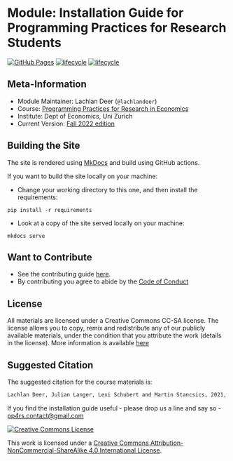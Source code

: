 <!-- markdownlint-disable MD033 -->
<!-- see https://github.com/DavidAnson/markdownlint for code to enable or disable rules -->

# Module:  Installation Guide for Programming Practices for Research Students

[![GitHub Pages](https://github.com/pp4rs/2022-uzh-installation-guide/actions/workflows/deploy.yaml/badge.svg)](https://github.com/pp4rs/2022-uzh-installation-guide//actions/workflows/deploy.yaml)
[![lifecycle](https://img.shields.io/badge/lifecycle-maturing-blue.svg)](https://www.tidyverse.org/lifecycle/#maturing)
[![lifecycle](https://img.shields.io/badge/version-2022.0-red.svg)]()


## Meta-Information

* Module Maintainer: Lachlan Deer (`@lachlandeer`)
* Course: [Programming Practices for Research in Economics](https://pp4rs.github.io)
* Institute: Dept of Economics, Uni Zurich
* Current Version: [Fall 2022 edition](https://pp4rs.github.io/2022-uzh-installation-guide)

## Building the Site

The site is rendered using [MkDocs](https://www.mkdocs.org/) and build using GitHub actions.

If you want to build the site locally on your machine:

* Change your working directory to this one, and then install the requirements:

```{.bash}
pip install -r requirements
```

* Look at a copy of the site served locally on your machine:

```{.bash}
mkdocs serve
```
## Want to Contribute

* See the contributing guide [here](CONTRIBUTING.md).
* By contributing you agree to abide by the [Code of Conduct](CONDUCT.md)

## License

All materials are licensed under a Creative Commons CC-SA license. The license allows you to copy, remix and redistribute any of our publicly available materials, under the condition that you attribute the work (details in the license). More information is available [here](http://creativecommons.org/licenses/by-sa/4.0/)

## Suggested Citation

The suggested citation for the course materials is:

``` bash
Lachlan Deer, Julian Langer, Lexi Schubert and Martin Stancsics, 2021, Installation Guide, Programming Practices for Research in Economics, University of Zurich
```

If you find the installation guide useful - please drop us a line and say so - pp4rs.contact@gmail.com

<a rel="license" href="http://creativecommons.org/licenses/by-sa/4.0/"><img alt="Creative Commons License" style="border-width:0" src="https://i.creativecommons.org/l/by-sa/4.0/88x31.png" /></a><br />

This work is licensed under a <a rel="license" href="http://creativecommons.org/licenses/by-sa/4.0/">Creative Commons Attribution-NonCommercial-ShareAlike 4.0 International License</a>.
